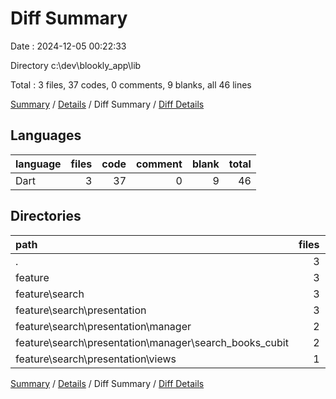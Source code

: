 # Diff Summary

Date : 2024-12-05 00:22:33

Directory c:\\dev\\blookly_app\\lib

Total : 3 files,  37 codes, 0 comments, 9 blanks, all 46 lines

[Summary](results.md) / [Details](details.md) / Diff Summary / [Diff Details](diff-details.md)

## Languages
| language | files | code | comment | blank | total |
| :--- | ---: | ---: | ---: | ---: | ---: |
| Dart | 3 | 37 | 0 | 9 | 46 |

## Directories
| path | files | code | comment | blank | total |
| :--- | ---: | ---: | ---: | ---: | ---: |
| . | 3 | 37 | 0 | 9 | 46 |
| feature | 3 | 37 | 0 | 9 | 46 |
| feature\\search | 3 | 37 | 0 | 9 | 46 |
| feature\\search\\presentation | 3 | 37 | 0 | 9 | 46 |
| feature\\search\\presentation\\manager | 2 | 21 | 0 | 8 | 29 |
| feature\\search\\presentation\\manager\\search_books_cubit | 2 | 21 | 0 | 8 | 29 |
| feature\\search\\presentation\\views | 1 | 16 | 0 | 1 | 17 |

[Summary](results.md) / [Details](details.md) / Diff Summary / [Diff Details](diff-details.md)